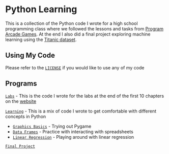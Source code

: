 # Python Learning
This is a collection of the Python code I wrote for a high school programming class where we followed the lessons and tasks from [Program Arcade Games](http://programarcadegames.com/). At the end I also did a final project exploring machine learning using the [Titanic dataset](https://www.kaggle.com/c/titanic).

## Using My Code
Please refer to the [`LICENSE`](LICENSE) if you would like to use any of my code

## Programs
[`Labs`](/src/Labs) - This is the code I wrote for the labs at the end of the first 10 chapters on the [website](http://programarcadegames.com/index.php?chapter=labs&lang=en#section_21)

[`Learning`](/src/Learning) - This is a mix of code I wrote to get comfortable with different concepts in Python

- [`Graphics Basics`](/src/Learning/Graphics_Basics.py) - Trying out Pygame
- [`Data Frames`](/src/Learning/Data_Frames.py) - Practice with interacting with spreadsheets
- [`Linear Regression`](/src/Learning/Linear_Regression.py) - Playing around with linear regression

[`Final Project`](/src/Final_Project)

